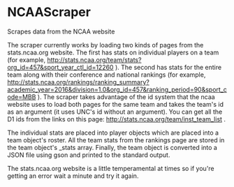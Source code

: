 # NCAAScraper
Scrapes data from the NCAA website

The scraper currently works by loading two kinds of pages from the stats.ncaa.org website. The first has stats on individual players on a team (for example,  http://stats.ncaa.org/team/stats?org_id=457&sport_year_ctl_id=12260 ). The second has stats for the entire team along with their conference and national rankings (for example, http://stats.ncaa.org/rankings/ranking_summary?academic_year=2016&division=1.0&org_id=457&ranking_period=90&sport_code=MBB ). The scraper takes advantage of the id system that the ncaa website uses to load both pages for the same team and takes the team's id as an argument (it uses UNC's id without an argument). You can get all the D1 ids from the links on this page: http://stats.ncaa.org/team/inst_team_list .

The individual stats are placed into player objects which are placed into a team object's roster. All the team stats from the rankings page are stored in the team object's _stats array. Finally, the team object is converted into a JSON file using gson and printed to the standard output.

The stats.ncaa.org website is a little temperamental at times so if you're getting an error wait a minute and try it again.
